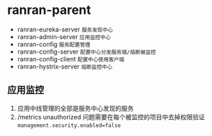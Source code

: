 # ranran-parent
* ranran-eureka-server `服务发现中心`
* ranran-admin-server `应用监控中心`
* ranran-config `服务配置管理`
* ranran-config-server `配置中心分发服务端/熔断被监控`
* ranran-config-client `配置中心使用客户端`
* ranran-hystrix-server `熔断监控中心`
## 应用监控
1. 应用中线管理的全部是服务中心发现的服务
2. /metrics unauthorized 问题需要在每个被监控的项目中去掉权限验证  
`management.security.enabled=false`

